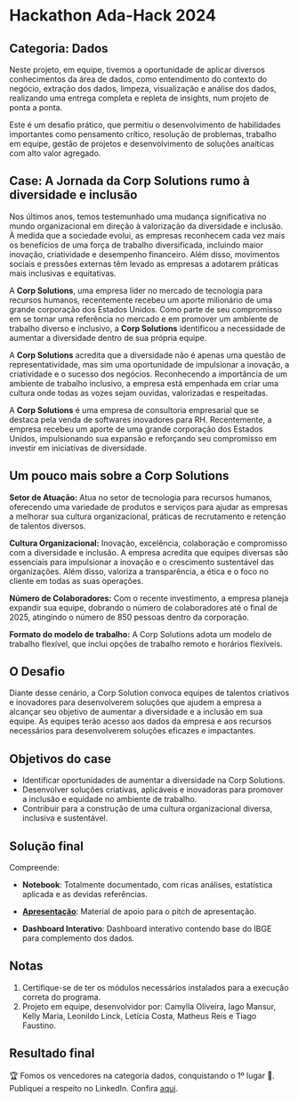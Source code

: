 # Hackathon Ada-Hack 2024

## Categoria: Dados

Neste projeto, em equipe, tivemos a oportunidade de aplicar diversos conhecimentos da área de dados, como entendimento do contexto do negócio, extração dos dados, limpeza, visualização e análise dos dados, realizando uma entrega completa e repleta de insights, num projeto de ponta a ponta.

Este é um desafio prático, que permitiu o desenvolvimento de habilidades importantes como pensamento crítico, resolução de problemas, trabalho em equipe, gestão de projetos e desenvolvimento de soluções anaíticas com alto valor agregado.

## Case: A Jornada da Corp Solutions rumo à diversidade e inclusão

Nos últimos anos, temos testemunhado uma mudança significativa no mundo organizacional em
direção à valorização da diversidade e inclusão. À medida que a sociedade evolui, as empresas
reconhecem cada vez mais os benefícios de uma força de trabalho diversificada, incluindo maior
inovação, criatividade e desempenho financeiro. Além disso, movimentos sociais e pressões
externas têm levado as empresas a adotarem práticas mais inclusivas e equitativas.

A **Corp Solutions**, uma empresa líder no mercado de tecnologia para recursos humanos, recentemente
recebeu um aporte milionário de uma grande corporação dos Estados Unidos. Como parte de seu
compromisso em se tornar uma referência no mercado e em promover um ambiente de trabalho diverso
e inclusivo, a **Corp Solutions** identificou a necessidade de aumentar a diversidade dentro de sua
própria equipe.

A **Corp Solutions** acredita que a diversidade não é apenas uma questão de representatividade, mas
sim uma oportunidade de impulsionar a inovação, a criatividade e o sucesso dos negócios.
Reconhecendo a importância de um ambiente de trabalho inclusivo, a empresa está empenhada em
criar uma cultura onde todas as vozes sejam ouvidas, valorizadas e respeitadas.

A **Corp Solutions** é uma empresa de consultoria empresarial que se destaca pela venda de softwares
inovadores para RH. Recentemente, a empresa recebeu um aporte de uma grande corporação dos Estados
Unidos, impulsionando sua expansão e reforçando seu compromisso em investir em iniciativas de
diversidade.

## Um pouco mais sobre a Corp Solutions

**Setor de Atuação:** Atua no setor de tecnologia para recursos humanos, oferecendo uma variedade de
produtos e serviços para ajudar as empresas a melhorar sua cultura organizacional, práticas de
recrutamento e retenção de talentos diversos.

**Cultura Organizacional:** Inovação, excelência, colaboração e compromisso com a diversidade e
inclusão. A empresa acredita que equipes diversas são essenciais para impulsionar a inovação e o
crescimento sustentável das organizações. Além disso, valoriza a transparência, a ética e o foco no
cliente em todas as suas operações.

**Número de Colaboradores:** Com o recente investimento, a empresa planeja expandir sua equipe,
dobrando o número de colaboradores até o final de 2025, atingindo o número de 850 pessoas dentro da
corporação. 

**Formato do modelo de trabalho:** A Corp Solutions adota um modelo de trabalho flexível, que inclui
opções de trabalho remoto e horários flexíveis.

## O Desafio

Diante desse cenário, a Corp Solution convoca equipes de talentos criativos e inovadores para desenvolverem soluções que ajudem a empresa a alcançar seu objetivo de aumentar a diversidade e a inclusão em sua equipe. As equipes terão acesso aos dados da empresa e aos recursos necessários para desenvolverem soluções eficazes e impactantes.

## Objetivos do case

- Identificar oportunidades de aumentar a diversidade na Corp Solutions.
- Desenvolver soluções criativas, aplicáveis e inovadoras para promover a inclusão e equidade no ambiente de trabalho.
- Contribuir para a construção de uma cultura organizacional diversa, inclusiva e sustentável.


## Solução final

Compreende:

- **Notebook**: Totalmente documentado, com ricas análises, estatística aplicada e as devidas referências.

- **[Apresentação](..)**: Material de apoio para o pitch de apresentação.

- **Dashboard Interativo**: Dashboard interativo contendo base do IBGE para complemento dos dados.

## Notas
1. Certifique-se de ter os módulos necessários instalados para a execução correta do programa.
2. Projeto em equipe, desenvolvidor por: Camylla Oliveira, Iago Mansur, Kelly Maria, Leonildo Linck, Letícia Costa, Matheus Reis e Tiago Faustino.

## Resultado final
🏆 Fomos os vencedores na categoria dados, conquistando o 1º lugar 🥇. Publiquei a respeito no LinkedIn. Confira [aqui](https://www.linkedin.com/posts/tiagofaustino91_dados-diversidadeeinclusaeto-hackathon-activity-7187660920163090432-j2Vs?utm_source=share&utm_medium=member_desktop).
